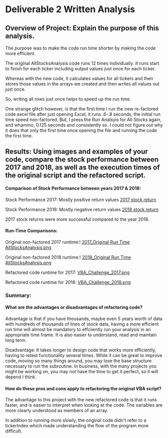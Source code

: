 # Deliverable 2 Written Analysis


## Overview of Project: Explain the purpose of this analysis.
The purpose was to make the code run time shorter by making the code more efficient.

The original AllStocksAnalysis code runs 12 times individually. It runs start to finish for each ticker including output values just once for each ticker. 

Whereas with the new code, it calculates values for all tickers and then stores those values in the arrays we created and then writes all values out just once. 

So, writing all rows just once helps to speed up the run time.

One strange glitch however, is that the first time I run the new re-factored code excel file after just opening Excel, it runs .6-.8 seconds, the initial run time speed non-factored. But, I press the Run Analsyis for All Stocks again, and whammo, 0.125 seconds and consistently so. I could not figure out why it does that only the first time once opening the file and running the code the first time. 

## Results: Using images and examples of your code, compare the stock performance between 2017 and 2018, as well as the execution times of the original script and the refactored script.

#### Comparison of Stock Performance between years 2017 & 2018:

Stock Performance 2017: Mostly positive return values
[2017 stock return](https://github.com/forrestcasey/stock-analysis/blob/main/2017%20stock%20return.png)

Stock Performance 2018: Mostly negative return values
[2018 stock return](https://github.com/forrestcasey/stock-analysis/blob/main/2018%20stock%20return.png)

2017 stock returns were more successful compared to the year 2018.

#### Run-Time Comparisons:




Original non-factored 2017 runtime:! [2017_Original Run Time AllStocksAnalysis.png](https://github.com/forrestcasey/stock-analysis/blob/main/Resources/2017_Original%20Run%20Time%20AllStocksAnalysis.png) 



Original non-factored 2018 runtime:! [2018_Original Run Time AllStocksAnalysis.png](https://github.com/forrestcasey/stock-analysis/blob/main/Resources/2018_Original%20Run%20Time%20AllStocksAnalysis.png)



Refactored code runtime for 2017: [VBA_Challenge_2017.png](https://github.com/forrestcasey/stock-analysis/blob/main/Resources/VBA_Challenge_2017.png)



Refactored code runtime for 2018: [VBA_Challenge_2018.png](https://github.com/forrestcasey/stock-analysis/blob/main/Resources/VBA_Challenge_2018.png)


### Summary: 

#### What are the advantages or disadvantages of refactoring code?

Advantage is that if you have thousands, maybe even 5 years worth of data with hundreds of thousands of lines of stock data, having a more efficient run time will almost be mandatory to effciiently run your analysis in an appropriate time frame. It is also easier to understand, read and maintain long term. 

Disadvantage: It takes longer to design code that works more efficiently, having to retest functionality several times. While it can be great to improve code, moving so many things around, you may lose the base structure necessary to run the subroutine. In business, with the many projects you might be working on, you may not have the time to get it perfect, so it will depend I think.


#### How do these pros and cons apply to refactoring the original VBA script?

The advantage to this project with the new refactored code is that it runs faster, and is easier to interpret when looking at the code. The variables are more clearly understood as members of an array.

In addition to running more slowly, the original code didn't refer to a tickerIndex which made understanding the flow of the program more difficult. 





